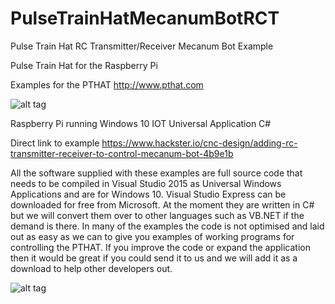 # PulseTrainHatMecanumBotRCT
Pulse Train Hat RC Transmitter/Receiver Mecanum Bot Example 

Pulse Train Hat for the Raspberry Pi

Examples for the PTHAT http://www.pthat.com

![alt tag](http://pthat.com/Mecanum-RC-feature.png)

Raspberry Pi running Windows 10 IOT Universal Application C#

Direct link to example https://www.hackster.io/cnc-design/adding-rc-transmitter-receiver-to-control-mecanum-bot-4b9e1b

All the software supplied with these examples are full source code that needs to be compiled in Visual Studio 2015 as Universal Windows Applications and are for Windows 10. Visual Studio Express can be downloaded for free from Microsoft. At the moment they are written in C# but we will convert them over to other languages such as VB.NET if the demand is there. In many of the examples the code is not optimised and laid out as easy as we can to give you examples of working programs for controlling the PTHAT. If you improve the code or expand the application then it would be great if you could send it to us and we will add it as a download to help other developers out.

![alt tag](https://i0.wp.com/pthat.com/wp-content/uploads/2016/12/4F-1.png)
